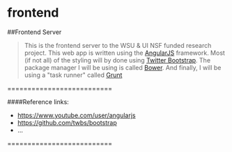 frontend
========

##Frontend Server

> This is the frontend server to the WSU & UI NSF funded research project. This web app is written using the [AngularJS](https://angularjs.org/) framework. Most (if not all) of the styling will by done using [Twitter Bootstrap](http://getbootstrap.com/2.3.2/). The package manager I will be using is called [Bower](http://bower.io/). And finally, I will be using a "task runner" called [Grunt](http://gruntjs.com/)

==========================

####Reference links:

* https://www.youtube.com/user/angularjs
* https://github.com/twbs/bootstrap
* ...

==========================

